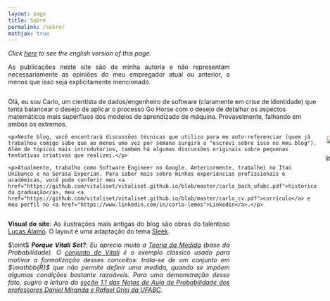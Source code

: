 ```yaml
---
layout: page
title: Sobre
permalink: /sobre/
mathjax: true
---
```


<p><div align="justify"><i>Click <a href="https://vitaliset.github.io/about/">here</a> to see the english version of this page.</i></div></p>

<p><div align="justify">As publicações neste site são de minha autoria e não representam necessariamente as opiniões do meu empregador atual ou anterior, a menos que isso seja explicitamente mencionado.</div></p>

<div style="display: flex; align-items: center; justify-content: space-between;">

  <div style="flex: 1; padding-right: 20px;">
    <p>Olá, eu sou Carlo, um cientista de dados/engenheiro de software (claramente em crise de identidade) que tenta balancear o desejo de aplicar o processo Go Horse com o desejo de detalhar os aspectos matemáticos mais supérfluos dos modelos de aprendizado de máquina. Provavelmente, falhando em ambos os extremos.</p>

    <p>Neste blog, você encontrará discussões técnicas que utilizo para me auto-referenciar (quem já trabalhou comigo sabe que ao menos uma vez por semana surgirá o "escrevi sobre isso no meu blog"). Além de tópicos mais introdutórios, também há algumas discussões originais sobre pequenas tentativas criativas que realizei.</p>

    <p>Atualmente, trabalho como Software Engineer no Google. Anteriormente, trabalhei no Itaú Unibanco e na Serasa Experian. Para saber mais sobre minhas experiências profissionais e acadêmicas, você pode conferir meu <a href="https://github.com/vitaliset/vitaliset.github.io/blob/master/carlo_bach_ufabc.pdf">histórico da graduação</a>, meu <a href="https://github.com/vitaliset/vitaliset.github.io/blob/master/carlo_cv.pdf">currículo</a> e meu perfil no <a href="https://www.linkedin.com/in/carlo-lemos">Linkedin</a>.</p>
  </div>

  <div style="flex: 1; text-align: center;">
    <img src="{{ site.baseurl }}/assets/img/desenhos/nilve.jpg" alt="carlos lemo" style="max-width: 90%; height: auto; margin-bottom: 8px;">
    <div>literalmente eu</div>
  </div>
</div>

<p><div align="justify"><b>Visual do site</b>: As ilustrações mais antigas do blog são obras do talentoso <a href="https://www.instagram.com/lucasalamoart/">Lucas Álamo</a>. O layout é uma adaptação do tema <a href="https://janczizikow.github.io/sleek/">Sleek</a>.</div></p>

<p><div align="justify">$\oint$ <i><b>Porque Vitali Set?</b>: Eu aprecio muito a <a href="https://en.wikipedia.org/wiki/Measure_(mathematics)">Teoria da Medida</a> (base da Probabilidade). O <a href="https://en.wikipedia.org/wiki/Vitali_set">conjunto de Vitali</a> é o exemplo clássico usado para motivar a formalização desses conceitos: trata-se de um conjunto em $\mathbb{R}$ que não permite definir uma medida, quando se impõem algumas condições bastante razoáveis. Para uma demonstração desse fato, sugiro a leitura da <a href="https://danielmiranda.prof.ufabc.edu.br/prob/probabilidade.pdf">seção 1.1 das Notas de Aula de Probabilidade dos professores Daniel Miranda e Rafael Grisi da UFABC</a>.</i></div></p>
